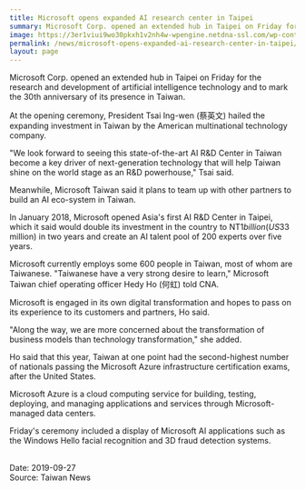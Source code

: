 ```yaml
---
title: Microsoft opens expanded AI research center in Taipei
summary: Microsoft Corp. opened an extended hub in Taipei on Friday for the research and development of artificial intelligence technology and to mark the 30th anniversary of its presence in Taiwan.
image: https://3er1viui9wo30pkxh1v2nh4w-wpengine.netdna-ssl.com/wp-content/uploads/prod/sites/74/2019/09/cover.jpg
permalink: /news/microsoft-opens-expanded-ai-research-center-in-taipei/
layout: page
---
```

Microsoft Corp. opened an extended hub in Taipei on Friday for the research and development of artificial intelligence technology and to mark the 30th anniversary of its presence in Taiwan.

At the opening ceremony, President Tsai Ing-wen (蔡英文) hailed the expanding investment in Taiwan by the American multinational technology company.

"We look forward to seeing this state-of-the-art AI R&D Center in Taiwan become a key driver of next-generation technology that will help Taiwan shine on the world stage as an R&D powerhouse," Tsai said.

Meanwhile, Microsoft Taiwan said it plans to team up with other partners to build an AI eco-system in Taiwan.

In January 2018, Microsoft opened Asia's first AI R&D Center in Taipei, which it said would double its investment in the country to NT$1 billion (US$33 million) in two years and create an AI talent pool of 200 experts over five years.

Microsoft currently employs some 600 people in Taiwan, most of whom are Taiwanese. "Taiwanese have a very strong desire to learn," Microsoft Taiwan chief operating officer Hedy Ho (何虹) told CNA.

Microsoft is engaged in its own digital transformation and hopes to pass on its experience to its customers and partners, Ho said.

"Along the way, we are more concerned about the transformation of business models than technology transformation," she added.

Ho said that this year, Taiwan at one point had the second-highest number of nationals passing the Microsoft Azure infrastructure certification exams, after the United States.

Microsoft Azure is a cloud computing service for building, testing, deploying, and managing applications and services through Microsoft-managed data centers.

Friday's ceremony included a display of Microsoft AI applications such as the Windows Hello facial recognition and 3D fraud detection systems.

<br/>
Date: 2019-09-27
<br/>
Source: Taiwan News

